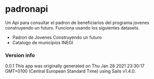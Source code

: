 # padronapi
Un Api para consultar el padron de beneficiarios del programa jovenes construyendo un futuro. Funciona usando los siguientes datasets.

- Padron de Jovenes Construyendo un futuro
- Catalogo de municipios INEGI

### Version info
0.0.1
This app was originally generated on Thu Jan 28 2021 23:30:17 GMT+0100 (Central European Standard Time) using Sails v1.4.0.
